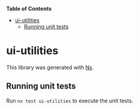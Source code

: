<!-- START doctoc generated TOC please keep comment here to allow auto update -->
<!-- DON'T EDIT THIS SECTION, INSTEAD RE-RUN doctoc TO UPDATE -->
**Table of Contents**

- [ui-utilities](#ui-utilities)
  - [Running unit tests](#running-unit-tests)

<!-- END doctoc generated TOC please keep comment here to allow auto update -->

# ui-utilities

This library was generated with [Nx](https://nx.dev).


## Running unit tests

Run `nx test ui-utilities` to execute the unit tests.

